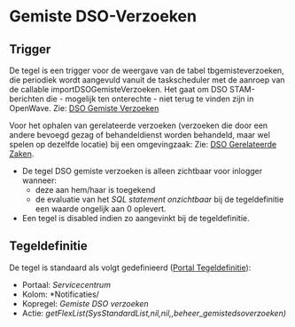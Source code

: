 # Gemiste DSO-Verzoeken

## Trigger

De tegel is een trigger voor de weergave van de tabel tbgemisteverzoeken,  die periodiek wordt aangevuld vanuit de taskscheduler met de aanroep van de callable importDSOGemisteVerzoeken. Het gaat om DSO STAM-berichten die - mogelijk ten onterechte - niet terug te vinden zijn in OpenWave. Zie: [DSO Gemiste Verzoeken](/docs/probleemoplossing/programmablokken/dso_gemiste_verzoeken.md)

Voor het ophalen van gerelateerde verzoeken (verzoeken die door een andere bevoegd gezag of behandeldienst worden behandeld, maar wel spelen op dezelfde locatie) bij een omgevingzaak: Zie: [DSO Gerelateerde Zaken](/docs/probleemoplossing/programmablokken/dso_gerelateerde_zaken.md).

* De tegel DSO gemiste verzoeken is alleen zichtbaar voor inlogger wanneer:
  * deze aan hem/haar is toegekend
  * de evaluatie van het *SQL statement onzichtbaar* bij de tegeldefinitie een waarde ongelijk aan 0 oplevert.
* Een tegel is disabled indien zo aangevinkt bij de tegeldefinitie.

## Tegeldefinitie

De tegel is standaard als volgt gedefinieerd ([Portal Tegeldefinitie](/docs/instellen_inrichten/portaldefinitie/portal_tegel.md)):

* Portaal: *Servicecentrum*
* Kolom: *Notificaties/
* Kopregel: *Gemiste DSO verzoeken*
* Actie: *getFlexList(SysStandardList,nil,nil,,beheer_gemistedsoverzoeken)*
